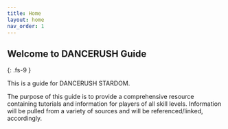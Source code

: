 ```yaml
---
title: Home
layout: home
nav_order: 1
---
```

## Welcome to DANCERUSH Guide
{: .fs-9 }

This is a guide for DANCERUSH STARDOM.

The purpose of this guide is to provide a comprehensive resource containing tutorials and information for players of all skill levels. Information will be pulled from a variety of sources and will be referenced/linked, accordingly.
